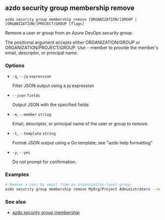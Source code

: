 ## azdo security group membership remove
```
azdo security group membership remove [ORGANIZATION/]GROUP | [ORGANIZATION/]PROJECT/GROUP [flags]
```
Remove a user or group from an Azure DevOps security group.

The positional argument accepts either ORGANIZATION/GROUP or ORGANIZATION/PROJECT/GROUP.
Use --member to provide the member's email, descriptor, or principal name.

### Options


* `-q`, `--jq` `expression`

	Filter JSON output using a jq expression

* `--json` `fields`

	Output JSON with the specified fields

* `-m`, `--member` `string`

	Email, descriptor, or principal name of the user or group to remove.

* `-t`, `--template` `string`

	Format JSON output using a Go template; see &#34;azdo help formatting&#34;

* `-y`, `--yes`

	Do not prompt for confirmation.


### Examples

```bash
# Remove a user by email from an organization-level group
azdo security group membership remove MyOrg/Project Administrators --member user@example.com
```

### See also

* [azdo security group membership](./azdo_security_group_membership.md)
